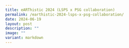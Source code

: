 ```yaml
---
title: eARThistic 2024 (LSPS x PSG collaboration)
permalink: /earthistic-2024-lsps-x-psg-collaboration/
date: 2024-06-19
layout: post
description: ""
image: ""
variant: markdown
---
```

